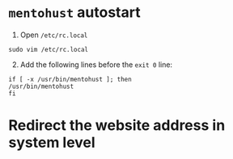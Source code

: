 # `mentohust` autostart


1. Open `/etc/rc.local`
```
sudo vim /etc/rc.local
```

2. Add the following lines before the `exit 0` line:

```
if [ -x /usr/bin/mentohust ]; then
/usr/bin/mentohust
fi
```

# Redirect the website address in system level



